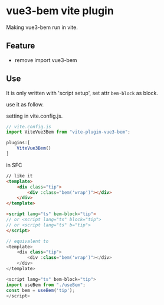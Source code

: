 # vue3-bem vite plugin

Making vue3-bem run in vite.

## Feature

- remove import vue3-bem

## Use
It is only written with 'script setup', set attr `bem-block` as block. 

use it as follow.

setting in vite.config.js.
```js
// vite.config.js
import ViteVue3Bem from "vite-plugin-vue3-bem";

plugins:[
    ViteVue3Bem()
]
```

in SFC
```html
// like it
<template> 
    <div class="tip">
        <div :class="bem('wrap')"></div>
    </div>
</template>

<script lang="ts" bem-block="tip">
// or <script lang="ts" block="tip">
// or <script lang="ts" b="tip">
</script>
```
```js
// equivalent to
<template> 
    <div class="tip">
        <div :class="bem('wrap')"></div>
    </div>
</template>

<script lang="ts" bem-block="tip">
import useBem from "./useBem";
const bem = useBem('tip');
</script>
```
